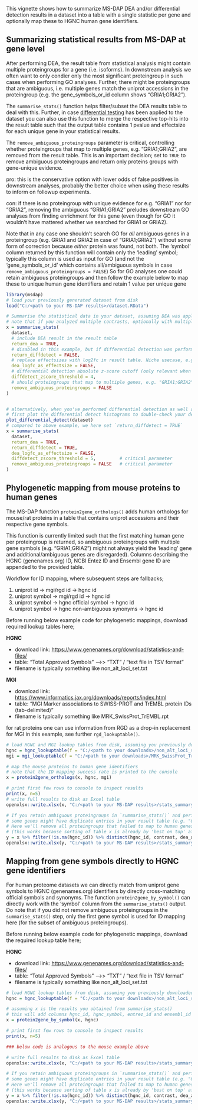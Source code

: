 
This vignette shows how to summarize MS-DAP DEA and/or differential
detection results in a dataset into a table with a single statistic per
gene and optionally map these to HGNC human gene identifiers.

## Summarizing statistical results from MS-DAP at gene level

After performing DEA, the result table from statistical analysis might
contain multiple proteingroups for a gene (i.e. isoforms). In downstream
analysis we often want to only condier only the most significant
proteingroup in such cases when performing GO analyses. Further, there
might be proteingroups that are ambiguous, i.e. multiple genes match the
uniprot accessions in the proteingroup (e.g. the gene_symbols_or_id
column shows “GRIA1;GRIA2”).

The `summarise_stats()` function helps filter/subset the DEA results
table to deal with this. Further, in case [differential
testing](differential_detection.md) has been applied to the dataset you
can also use this function to merge the respective top-hits into the
result table such that the output table contains 1 pvalue and effectsize
for each unique gene in your statistical results.

The `remove_ambiguous_proteingroups` parameter is critical, controlling
whether proteingroups that map to multiple genes, e.g. “GRIA1;GRIA2”,
are removed from the result table. This is an important decision; set to
`TRUE` to remove ambiguous proteingroups and return only proteins groups
with gene-unique evidence.

pro: this is the conservative option with lower odds of false positives
in downstream analyses, probably the better choice when using these
results to inform on followup experiments.

con: if there is no proteingroup with unique evidence for e.g. “GRIA1”
nor for “GRIA2”, removing the ambiguous “GRIA1;GRIA2” preludes
downstream GO analyses from finding enrichment for this gene (even
though for GO it wouldn’t have mattered whether we searched for GRIA1 or
GRIA2).

Note that in any case one shouldn’t search GO for *all* ambiguous genes
in a proteingroup (e.g. GRIA1 and GRIA2 in case of “GRIA1;GRIA2”)
without some form of correction because *either* protein was found, not
both. The ‘symbol’ column returned by this function will contain only
the ‘leading’ symbol; typically this column is used as input for GO (and
not the ‘gene_symbols_or_id’ which contains all/ambiguous symbols in
case `remove_ambiguous_proteingroups = FALSE`) So for GO analyses one
could retain ambiguous proteingroups and then follow the example below
to map these to unique human gene identifiers and retain 1 value per
unique gene

``` r
library(msdap)
# load your previously generated dataset from disk
load("C:/<path to your MS-DAP results>/dataset.RData")

# Summarise the statistical data in your dataset, assuming DEA was applied.
# note that if you analyzed multiple contrasts, optionally with multiple DEA algorithms, all results are appended in this table.
x = summarise_stats(
  dataset,
  # include DEA result in the result table
  return_dea = TRUE,
  # disabled in this example, but if differential detection was performed set this to TRUE to integrate respective 'strong z-scores'
  return_diffdetect = FALSE,
  # replace effectsizes with log2fc in result table. Niche usecase, e.g. optional for DEA models that apply shrinkage to foldchanges
  dea_logfc_as_effectsize = FALSE,
  # differential detection absolute z-score cutoff (only relevant when return_diffdetect=TRUE)
  diffdetect_zscore_threshold = 4,
  # should proteingroups that map to multiple genes, e.g. "GRIA1;GRIA2", be removed from the result table?
  remove_ambiguous_proteingroups = FALSE
)


# alternatively, when you've performed differential detection as well and want to merge the DEA results with the top-hits from differential detect
# first plot the differential detect histograms to double-check your desired z-score threshold
plot_differential_detect(dataset)
# compared to above example, we here set `return_diffdetect = TRUE`
x = summarise_stats(
  dataset, 
  return_dea = TRUE,                       
  return_diffdetect = TRUE,               
  dea_logfc_as_effectsize = FALSE,         
  diffdetect_zscore_threshold = 5,         # critical parameter
  remove_ambiguous_proteingroups = FALSE   # critical parameter
)
```

## Phylogenetic mapping from mouse proteins to human genes

The MS-DAP function `protein2gene_orthologs()` adds human orthologs for
mouse/rat proteins in a table that contains uniprot accessions and their
respective gene symbols.

This function is currently limited such that the first matching human
gene per proteingroup is returned, so ambiguous proteingroups with
multiple gene symbols (e.g. “GRIA1;GRIA2”) might not always yield the
‘leading’ gene and additional/ambiguous genes are disregarded). Columns
describing the HGNC (genenames.org) ID, NCBI Entez ID and Ensembl gene
ID are appended to the provided table.

Workflow for ID mapping, where subsequent steps are fallbacks;

1)  uniprot id -\> mgi/rgd id -\> hgnc id
2)  uniprot symbol -\> mgi/rgd id -\> hgnc id
3)  uniprot symbol -\> hgnc official symbol -\> hgnc id
4)  uniprot symbol -\> hgnc non-ambiguous synonyms -\> hgnc id

Before running below example code for phylogenetic mappings, download
required lookup tables here;

**HGNC**

- download link:
  <https://www.genenames.org/download/statistics-and-files/>
- table: “Total Approved Symbols” –\>\> “TXT” / “text file in TSV
  format”
- filename is typically something like non_alt_loci_set.txt

**MGI**

- download link:
  <https://www.informatics.jax.org/downloads/reports/index.html>
- table: “MGI Marker associations to SWISS-PROT and TrEMBL protein IDs
  (tab-delimited)”
- filename is typically something like MRK_SwissProt_TrEMBL.rpt

for rat proteins one can use information from RGD as a drop-in
replacement for MGI in this example, see further `rgd_lookuptable()`.

``` r
# load HGNC and MGI lookup tables from disk, assuming you previously downloaded these
hgnc = hgnc_lookuptable(f = "C:/<path to your downloads>/non_alt_loci_set.txt")
mgi = mgi_lookuptable(f = "C:/<path to your downloads>/MRK_SwissProt_TrEMBL.rpt")

# map the mouse proteins to human gene identifiers
# note that the ID mapping success rate is printed to the console
x = protein2gene_orthologs(x, hgnc, mgi)

# print first few rows to console to inspect results
print(x, n=5)
# write full results to disk as Excel table
openxlsx::write.xlsx(x, "C:/<path to your MS-DAP results>/stats_summary.xlsx")

# If you retain ambiguous proteingroups in `summarise_stats()` and perform phylogenetic mapping, 
# some genes might have duplicate entries in your result table (e.g. "GRIA1" and "GRIA1;GRIA2" proteingroups will yield the same human gene ID).
# Here we'll remove all proteingroups that failed to map to human genes AND those that yield the same human ortholog gene.
# (this works because sorting of table x is already by 'best on top' after summarise_stats())
y = x %>% filter(!is.na(hgnc_id)) %>% distinct(hgnc_id, contrast, dea_algorithm, .keep_all = TRUE)
openxlsx::write.xlsx(y, "C:/<path to your MS-DAP results>/stats_summary_deduped.xlsx")
```

## Mapping from gene symbols directly to HGNC gene identifiers

For human proteome datasets we can directly match from uniprot gene
symbols to HGNC (genenames.org) identifiers by directly cross-matching
official symbols and synonyms. The function `protein2gene_by_symbol()`
can directly work with the ‘symbol’ column from the `summarise_stats()`
output. Do note that if you did not remove ambiguous proteingroups in
the `summarise_stats()` step, only the first gene symbol is used for ID
mapping here (for the subset of ambiguous proteingroups).

Before running below example code for phylogenetic mappings, download
the required lookup table here;

**HGNC**

- download link:
  <https://www.genenames.org/download/statistics-and-files/>
- table: “Total Approved Symbols” –\>\> “TXT” / “text file in TSV
  format”
- filename is typically something like non_alt_loci_set.txt

``` r
# load HGNC lookup tables from disk, assuming you previously downloaded these
hgnc = hgnc_lookuptable(f = "C:/<path to your downloads>/non_alt_loci_set.txt")

# assuming x is the results you obtained from summarise_stats()
# this will add columns hgnc_id, hgnc_symbol, entrez_id and ensembl_id
x = protein2gene_by_symbol(x, hgnc)

# print first few rows to console to inspect results
print(x, n=5)

### below code is analogous to the mouse example above

# write full results to disk as Excel table
openxlsx::write.xlsx(x, "C:/<path to your MS-DAP results>/stats_summary.xlsx")

# If you retain ambiguous proteingroups in `summarise_stats()` and perform phylogenetic mapping, 
# some genes might have duplicate entries in your result table (e.g. "GRIA1" and "GRIA1;GRIA2" proteingroups will yield the same human gene ID).
# Here we'll remove all proteingroups that failed to map to human genes AND those that yield the same human ortholog gene.
# (this works because sorting of table x is already by 'best on top' after summarise_stats())
y = x %>% filter(!is.na(hgnc_id)) %>% distinct(hgnc_id, contrast, dea_algorithm, .keep_all = TRUE)
openxlsx::write.xlsx(y, "C:/<path to your MS-DAP results>/stats_summary_deduped.xlsx")
```
